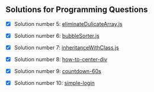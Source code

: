 
## Solutions for Programming Questions
- [x] Solution number 5: [eliminateDulicateArray.js](https://github.com/Naandalist/FE-Test-Quantyc/blob/main/programming-questions/eliminateDuplicateArray.js)

- [x] Solution number 6: [bubbleSorter.js](https://github.com/Naandalist/FE-Test-Quantyc/blob/main/programming-questions/bubbleSorter.js)
  
- [x] Solution number 7: [inheritanceWithClass.js](https://github.com/Naandalist/FE-Test-Quantyc/blob/main/programming-questions/inheritanceWithClass.js)

 - [x] Solution number 8: [how-to-center-div](https://github.com/Naandalist/FE-Test-Quantyc/tree/main/programming-questions/how-to-center-div)

 - [x] Solution number 9: [countdown-60s](https://github.com/Naandalist/FE-Test-Quantyc/blob/main/programming-questions/countdown-60s/src/App.js)

 - [x] Solution number 10: [simple-login](https://github.com/Naandalist/FE-Test-Quantyc/blob/main/programming-questions/simple-login/src/App.js)

